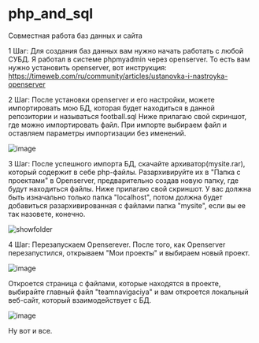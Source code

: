# php_and_sql
Совместная работа баз данных и сайта

1 Шаг: Для создания баз данных вам нужно начать работать с любой СУБД. Я работал в системе phpmyadmin через openserver.
То есть вам нужно установить openserver, вот инструкция: https://timeweb.com/ru/community/articles/ustanovka-i-nastroyka-openserver

2 Шаг: После установки openserver и его настройки, можете импортировать мою БД, которая будет находиться в данной репозитории и называться football.sql
Ниже прилагаю свой скриншот, где можно импортировать файл. При импорте выбираем файл и оставляем параметры импортизации без именений.

![image](https://github.com/user-attachments/assets/ce008abf-bde1-4c5f-9ad1-4562045b2f65)


3 Шаг: После успешного импорта БД, скачайте архиватор(mysite.rar), который содержит в себе php-файлы. 
Разархивируйте их в "Папка с проектами" в Openserver, предварительно создав новую папку, где будут находиться файлы.
Ниже прилагаю свой скриншот. У вас должна быть изначально только папка "localhost", потом должна будет добавиться разархивированная с файлами папка "mysite", если вы ее так назовете, конечно.

![showfolder](https://github.com/user-attachments/assets/8f1f3158-acb2-4aaf-b76f-213d0a7fd721)


4 Шаг: Перезапускаем Openserever.
После того, как Openserver перезапустился, открываем "Мои проекты" и выбираем новый проект.

![image](https://github.com/user-attachments/assets/16771134-cc3c-490a-906b-d684639952c0)

Откроется страница с файлами, которые находятся в проекте, выбирайте главный файл "teamnavigaciya" и вам откроется локальный веб-сайт, который взаимодействует с БД.

![image](https://github.com/user-attachments/assets/bf2efd05-397a-4958-9f15-fd43b37b0a67)

Ну вот и все.


